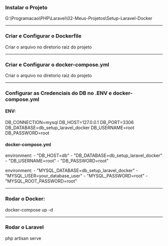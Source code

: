 ### Instalar o Projeto
G:\Programacao\PHP\Laravel\02-Meus-Projetos\Setup-Laravel-Docker

<hr>

### Criar e Configurar o Dockerfile
Criar o arquivo no diretorio raiz do projeto

<hr>

### Criar e Configurar o docker-compose.yml
Criar o arquivo no diretorio raiz do projeto

<hr>

### Configurar as Credenciais do DB no .ENV e docker-compose.yml
#### ENV:
DB_CONNECTION=mysql
DB_HOST=127.0.0.1
DB_PORT=3306
DB_DATABASE=db_setup_laravel_docker
DB_USERNAME=root
DB_PASSWORD=root

#### docker-compose.yml
environment:
    - "DB_HOST=db"
    - "DB_DATABASE=db_setup_laravel_docker"
    - "DB_USERNAME=root"
    - "DB_PASSWORD=root"

environment:
      - "MYSQL_DATABASE=db_setup_laravel_docker"
      - "MYSQL_USER=your_database_user"
      - "MYSQL_PASSWORD=root"
      - "MYSQL_ROOT_PASSWORD=root"

<hr>

### Rodar o Docker:
docker-compose up -d

<hr>

### Rodar o Laravel
php artisan serve
